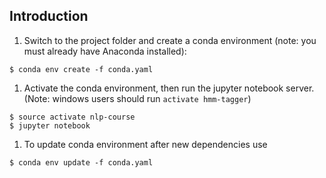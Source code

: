 ## Introduction

1. Switch to the project folder and create a conda environment (note: you must already have Anaconda installed):
```
$ conda env create -f conda.yaml
```

1. Activate the conda environment, then run the jupyter notebook server. (Note: windows users should run `activate hmm-tagger`)
```
$ source activate nlp-course
$ jupyter notebook
```

1. To update conda environment after new dependencies use
```
$ conda env update -f conda.yaml
```

